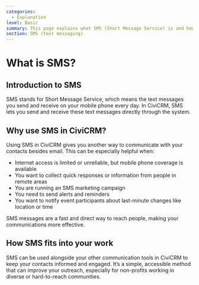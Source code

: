 ```yaml
---
categories:
  - Explanation
level: Basic
summary: This page explains what SMS (Short Message Service) is and how CiviCRM uses it to send and receive text messages for communication with contacts.
section: SMS (text messaging)
---
```


# What is SMS?

## Introduction to SMS

SMS stands for Short Message Service, which means the text messages you send and receive on your mobile phone every day. In CiviCRM, SMS lets you send and receive these text messages directly through the system.

## Why use SMS in CiviCRM?

Using SMS in CiviCRM gives you another way to communicate with your contacts besides email. This can be especially helpful when:

- Internet access is limited or unreliable, but mobile phone coverage is available  
- You want to collect quick responses or information from people in remote areas  
- You are running an SMS marketing campaign  
- You need to send alerts and reminders  
- You want to notify event participants about last-minute changes like location or time  

SMS messages are a fast and direct way to reach people, making your communications more effective.

## How SMS fits into your work

SMS can be used alongside your other communication tools in CiviCRM to keep your contacts informed and engaged. It’s a simple, accessible method that can improve your outreach, especially for non-profits working in diverse or hard-to-reach communities.
